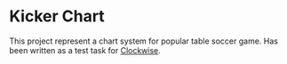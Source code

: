 # Kicker Chart

This project represent a chart system for popular table soccer game. Has been written as a test task for [Clockwise](http://www.clockwisesoftware.com).
